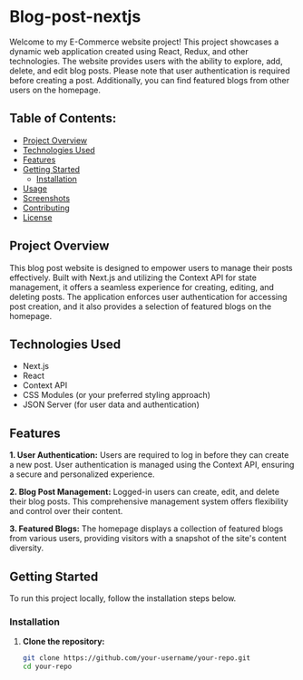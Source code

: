 # Blog-post-nextjs


Welcome to my E-Commerce website project! This project showcases a dynamic web application created using React, Redux, and other technologies. The website provides users with the ability to explore, add, delete, and edit blog posts. Please note that user authentication is required before creating a post. Additionally, you can find featured blogs from other users on the homepage.

## Table of Contents:

- [Project Overview](#project-overview)
- [Technologies Used](#technologies-used)
- [Features](#features)
- [Getting Started](#getting-started)
  - [Installation](#installation)
- [Usage](#usage)
- [Screenshots](#screenshots)
- [Contributing](#contributing)
- [License](#license)

## Project Overview

This blog post website is designed to empower users to manage their posts effectively. Built with Next.js and utilizing the Context API for state management, it offers a seamless experience for creating, editing, and deleting posts. The application enforces user authentication for accessing post creation, and it also provides a selection of featured blogs on the homepage.

## Technologies Used

- Next.js
- React
- Context API
- CSS Modules (or your preferred styling approach)
- JSON Server (for user data and authentication)

## Features

**1. User Authentication:**
Users are required to log in before they can create a new post. User authentication is managed using the Context API, ensuring a secure and personalized experience.

**2. Blog Post Management:**
Logged-in users can create, edit, and delete their blog posts. This comprehensive management system offers flexibility and control over their content.

**3. Featured Blogs:**
The homepage displays a collection of featured blogs from various users, providing visitors with a snapshot of the site's content diversity.

## Getting Started

To run this project locally, follow the installation steps below.

### Installation

1. **Clone the repository:**
   ```bash
   git clone https://github.com/your-username/your-repo.git
   cd your-repo
